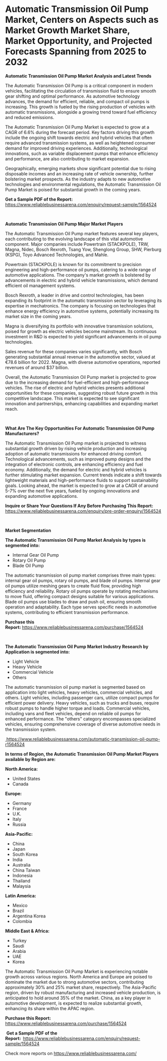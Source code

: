 <p><h1>Automatic Transmission Oil Pump Market, Centers on Aspects such as Market Growth Market Share, Market Opportunity, and Projected Forecasts Spanning from 2025 to 2032</h1></p><p><strong>Automatic Transmission Oil Pump Market Analysis and Latest Trends</strong></p>
<p><p>The Automatic Transmission Oil Pump is a critical component in modern vehicles, facilitating the circulation of transmission fluid to ensure smooth gear shifting and optimal performance. As automotive technology advances, the demand for efficient, reliable, and compact oil pumps is increasing. This growth is fueled by the rising production of vehicles with automatic transmissions, alongside a growing trend toward fuel efficiency and reduced emissions.</p><p>The Automatic Transmission Oil Pump Market is expected to grow at a CAGR of 6.6% during the forecast period. Key factors driving this growth include the ongoing shift towards electric and hybrid vehicles that often require advanced transmission systems, as well as heightened consumer demand for improved driving experiences. Additionally, technological innovations, such as variable displacement pumps that enhance efficiency and performance, are also contributing to market expansion. </p><p>Geographically, emerging markets show significant potential due to rising disposable incomes and an increasing rate of vehicle ownership, further bolstering market prospects. As the industry adapts to new automotive technologies and environmental regulations, the Automatic Transmission Oil Pump Market is poised for substantial growth in the coming years.</p></p>
<p><strong>Get a Sample PDF of the Report:&nbsp;</strong> <a href="https://www.reliablebusinessarena.com/enquiry/request-sample/1564524?utm_campaign=1905&utm_medium=2&utm_source=Github&utm_content=ia&utm_term=16022025&utm_id=automatic-transmission-oil-pump">https://www.reliablebusinessarena.com/enquiry/request-sample/1564524</a></p>
<p>&nbsp;</p>
<p><strong>Automatic Transmission Oil Pump Major Market Players</strong></p>
<p><p>The Automatic Transmission Oil Pump market features several key players, each contributing to the evolving landscape of this vital automotive component. Major companies include Powertrain (STACKPOLE), TRW, Magna, Nidec, Bosch Rexroth, Tsang Yow, Shenglong Group, SHW, Pierburg (KSPG), Toyo Advanced Technologies, and Mahle.</p><p>Powertrain (STACKPOLE) is known for its commitment to precision engineering and high-performance oil pumps, catering to a wide range of automotive applications. The company's market growth is bolstered by advancements in electric and hybrid vehicle transmissions, which demand efficient oil management systems. </p><p>Bosch Rexroth, a leader in drive and control technologies, has been expanding its footprint in the automatic transmission sector by leveraging its expertise in mechatronics. The company is focusing on technologies that enhance energy efficiency in automotive systems, potentially increasing its market size in the coming years.</p><p>Magna is diversifying its portfolio with innovative transmission solutions, poised for growth as electric vehicles become mainstream. Its continuous investment in R&D is expected to yield significant advancements in oil pump technologies.</p><p>Sales revenue for these companies varies significantly, with Bosch generating substantial annual revenue in the automotive sector, valued at €78.6 billion for 2022. Magna, with diverse automotive operations, reported revenues of around $37 billion. </p><p>Overall, the Automatic Transmission Oil Pump market is projected to grow due to the increasing demand for fuel-efficient and high-performance vehicles. The rise of electric and hybrid vehicles presents additional opportunities for these companies, suggesting robust future growth in this competitive landscape. This market is expected to see significant innovation and partnerships, enhancing capabilities and expanding market reach.</p></p>
<p>&nbsp;</p>
<p><strong>What Are The Key Opportunities For Automatic Transmission Oil Pump Manufacturers?</strong></p>
<p><p>The Automatic Transmission Oil Pump market is projected to witness substantial growth driven by rising vehicle production and increasing adoption of automatic transmissions for enhanced driving comfort. Technological advancements, such as improved pump designs and the integration of electronic controls, are enhancing efficiency and fuel economy. Additionally, the demand for electric and hybrid vehicles is further stimulating market expansion. Current trends indicate a shift towards lightweight materials and high-performance fluids to support sustainability goals. Looking ahead, the market is expected to grow at a CAGR of around 5-7% over the next five years, fueled by ongoing innovations and expanding automotive applications.</p></p>
<p><strong>Inquire or Share Your Questions If Any Before Purchasing This Report:</strong> <a href="https://www.reliablebusinessarena.com/enquiry/pre-order-enquiry/1564524?utm_campaign=1905&utm_medium=2&utm_source=Github&utm_content=ia&utm_term=16022025&utm_id=automatic-transmission-oil-pump">https://www.reliablebusinessarena.com/enquiry/pre-order-enquiry/1564524</a></p>
<p>&nbsp;</p>
<p><strong>Market Segmentation</strong></p>
<p><strong>The Automatic Transmission Oil Pump Market Analysis by types is segmented into:</strong></p>
<p><ul><li>Internal Gear Oil Pump</li><li>Rotary Oil Pump</li><li>Blade Oil Pump</li></ul></p>
<p><p>The automatic transmission oil pump market comprises three main types: internal gear oil pumps, rotary oil pumps, and blade oil pumps. Internal gear oil pumps utilize meshing gears to create fluid flow, providing high efficiency and reliability. Rotary oil pumps operate by rotating mechanisms to move fluid, offering compact designs suitable for various applications. Blade oil pumps use blades to draw and push oil, ensuring smooth operation and adaptability. Each type serves specific needs in automotive systems, contributing to efficient transmission performance.</p></p>
<p><strong>Purchase this Report:&nbsp;</strong><a href="https://www.reliablebusinessarena.com/purchase/1564524?utm_campaign=1905&utm_medium=2&utm_source=Github&utm_content=ia&utm_term=16022025&utm_id=automatic-transmission-oil-pump">https://www.reliablebusinessarena.com/purchase/1564524</a></p>
<p>&nbsp;</p>
<p><strong>The Automatic Transmission Oil Pump Market Industry Research by Application is segmented into:</strong></p>
<p><ul><li>Light Vehicle</li><li>Heavy Vehicle</li><li>Commercial Vehicle</li><li>Others</li></ul></p>
<p><p>The automatic transmission oil pump market is segmented based on application into light vehicles, heavy vehicles, commercial vehicles, and others. Light vehicles, including passenger cars, utilize compact pumps for efficient power delivery. Heavy vehicles, such as trucks and buses, require robust pumps to handle higher torque and loads. Commercial vehicles, including vans and fleet vehicles, depend on reliable oil pumps for enhanced performance. The "others" category encompasses specialized vehicles, ensuring comprehensive coverage of diverse automotive needs in the transmission system.</p></p>
<p><a href="https://www.reliablebusinessarena.com/automatic-transmission-oil-pump-r1564524?utm_campaign=1905&utm_medium=2&utm_source=Github&utm_content=ia&utm_term=16022025&utm_id=automatic-transmission-oil-pump">&nbsp;https://www.reliablebusinessarena.com/automatic-transmission-oil-pump-r1564524</a></p>
<p><strong>In terms of Region, the Automatic Transmission Oil Pump Market Players available by Region are:</strong></p>
<p>
    <p> <strong> North America: </strong>
        <ul>
            <li>United States</li>
            <li>Canada</li>
        </ul>
        </p> 
    <p> <strong> Europe: </strong>
        <ul>
            <li>Germany</li>
            <li>France</li>
            <li>U.K.</li>
            <li>Italy</li>
            <li>Russia</li>
        </ul>
        </p> 
    <p> <strong> Asia-Pacific: </strong>
        <ul>
            <li>China</li>
            <li>Japan</li>
            <li>South Korea</li>
            <li>India</li>
            <li>Australia</li>
            <li>China Taiwan</li>
            <li>Indonesia</li>
            <li>Thailand</li>
            <li>Malaysia</li>
        </ul>
        </p> 
    <p> <strong> Latin America: </strong>
        <ul>
            <li>Mexico</li>
            <li>Brazil</li>
            <li>Argentina Korea</li>
            <li>Colombia</li>
        </ul>
        </p> 
    <p> <strong> Middle East & Africa: </strong>
        <ul>
            <li>Turkey</li>
            <li>Saudi</li>
            <li>Arabia</li>
            <li>UAE</li>
            <li>Korea</li>
        </ul>
    </p>
    </p>
<p><p>The Automatic Transmission Oil Pump Market is experiencing notable growth across various regions. North America and Europe are poised to dominate the market due to strong automotive sectors, contributing approximately 30% and 25% market share, respectively. The Asia-Pacific region, driven by robust manufacturing and increased vehicle production, is anticipated to hold around 35% of the market. China, as a key player in automotive development, is expected to realize substantial growth, enhancing its share within the APAC region.</p></p>
<p><strong>Purchase this Report: </strong><a href="https://www.reliablebusinessarena.com/purchase/1564524?utm_campaign=1905&utm_medium=2&utm_source=Github&utm_content=ia&utm_term=16022025&utm_id=automatic-transmission-oil-pump">https://www.reliablebusinessarena.com/purchase/1564524</a></p>
<p>&nbsp;<strong>Get a Sample PDF of the Report:&nbsp;&nbsp;</strong><a href="https://www.reliablebusinessarena.com/enquiry/request-sample/1564524?utm_campaign=1905&utm_medium=2&utm_source=Github&utm_content=ia&utm_term=16022025&utm_id=automatic-transmission-oil-pump">https://www.reliablebusinessarena.com/enquiry/request-sample/1564524</a></p>
<p><strong></strong></p>
<p>Check more reports on <a href="https://www.reliablebusinessarena.com/?utm_campaign=1905&utm_medium=2&utm_source=Github&utm_content=ia&utm_term=16022025&utm_id=automatic-transmission-oil-pump">https://www.reliablebusinessarena.com/</a></p>